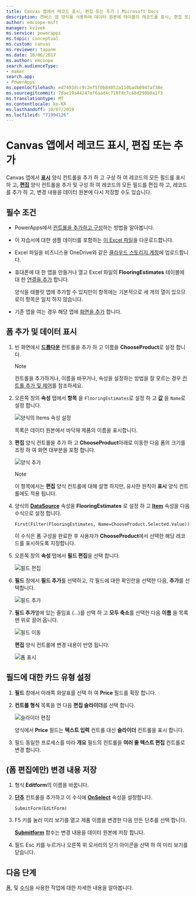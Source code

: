```yaml
---
title: Canvas 앱에서 레코드 표시, 편집 또는 추가 | Microsoft Docs
description: 캔버스 앱 양식을 사용하여 데이터 원본에 테이블의 레코드를 표시, 편집 또는 추가합니다.
author: emcoope-msft
manager: kvivek
ms.service: powerapps
ms.topic: conceptual
ms.custom: canvas
ms.reviewer: tapanm
ms.date: 10/06/2017
ms.author: emcoope
search.audienceType:
- maker
search.app:
- PowerApps
ms.openlocfilehash: ed7493dcc9c2ef5f0b84052a11dbadb0947af38e
ms.sourcegitcommit: 7dae19a44247ef6aad4c718fdc7c68d298b0a1f3
ms.translationtype: MT
ms.contentlocale: ko-KR
ms.lasthandoff: 10/07/2019
ms.locfileid: "71994126"
---
```

# <a name="show-edit-or-add-a-record-in-a-canvas-app"></a>Canvas 앱에서 레코드 표시, 편집 또는 추가

Canvas 앱에서 **[표시](controls/control-form-detail.md)** 양식 컨트롤을 추가 하 고 구성 하 여 레코드의 모든 필드를 표시 하 고, **[편집](controls/control-form-detail.md)** 양식 컨트롤을 추가 및 구성 하 여 레코드의 모든 필드를 편집 하 고, 레코드를 추가 하 고, 변경 내용을 데이터 원본에 다시 저장할 수도 있습니다.

## <a name="prerequisites"></a>필수 조건

- PowerApps에서 [컨트롤을 추가하고 구성](add-configure-controls.md)하는 방법을 알아봅니다.
- 이 자습서에 대한 샘플 데이터를 포함하는 [이 Excel 파일](https://az787822.vo.msecnd.net/documentation/get-started-from-data/FlooringEstimates.xlsx)을 다운로드합니다.
- Excel 파일을 비즈니스용 OneDrive와 같은 [클라우드 스토리지 계정](connections/cloud-storage-blob-connections.md)에 업로드합니다.
- 휴대폰에 대 한 앱을 만들거나 열고 Excel 파일의 **FlooringEstimates** 테이블에 대 한 [연결을 추가](add-data-connection.md) 합니다.

    양식을 태블릿 앱에 추가할 수 있지만이 항목에는 기본적으로 세 개의 열이 있으므로이 항목은 일치 하지 않습니다.

- 기존 앱을 여는 경우 해당 앱에 [화면을 추가](add-screen-context-variables.md) 합니다.

## <a name="add-a-form-and-show-data"></a>폼 추가 및 데이터 표시
1. 빈 화면에서 **[드롭다운](controls/control-drop-down.md)** 컨트롤을 추가 하 고 이름을 **ChooseProduct**로 설정 합니다.

    > [!NOTE]
   > 컨트롤을 추가하거나, 이름을 바꾸거나, 속성을 설정하는 방법을 잘 모르는 경우 [컨트롤 추가 및 제어](add-configure-controls.md)를 참조하세요.

1. 오른쪽 창의 **속성** 탭에서 **항목** 을 `FlooringEstimates`로 설정 하 고 **값** 을 `Name`로 설정 합니다.

    ![양식의 Items 속성 설정](./media/add-form/items-property.png)

    목록은 데이터 원본에서 바닥재 제품의 이름을 표시합니다.

1. **편집** 양식 컨트롤을 추가 하 고 **ChooseProduct**아래로 이동한 다음 폼의 크기를 조정 하 여 화면 대부분을 포함 합니다.

    ![양식 추가](./media/add-form/add-a-form.png)

    > [!NOTE]
   > 이 항목에서는 **편집** 양식 컨트롤에 대해 설명 하지만, 유사한 원칙이 **표시** 양식 컨트롤에도 적용 됩니다.

1. 양식의 **[DataSource](controls/control-form-detail.md)** 속성을 **FlooringEstimates** 로 설정 하 고 **[Item](controls/control-form-detail.md)** 속성을 다음 수식으로 설정 합니다.

    `First(Filter(FlooringEstimates, Name=ChooseProduct.Selected.Value))`

   이 수식은 폼 구성을 완료한 후 사용자가 **ChooseProduct**에서 선택한 해당 레코드를 표시하도록 지정합니다.

1. 오른쪽 창의 **속성** 탭에서 **필드 편집**을 선택 합니다.

    ![필드 편집](./media/add-form/edit-fields.png)

1. **필드** 창에서 **필드 추가**를 선택하고, 각 필드에 대한 확인란을 선택한 다음, **추가**를 선택합니다.

    ![필드 추가](./media/add-form/add-fields.png)

1. **필드 추가**옆에 있는 줄임표 (...)를 선택 하 고 **모두 축소**를 선택한 다음 **이름** 을 목록 맨 위로 끌어 옵니다.

    ![필드 이동](./media/add-form/move-field.png)

    **편집** 양식 컨트롤에 변경 내용이 반영 됩니다.

    ![폼 표시](./media/add-form/show-form1.png)

## <a name="set-the-card-type-for-a-field"></a>필드에 대한 카드 유형 설정
1. **필드** 창에서 아래쪽 화살표를 선택 하 여 **Price** 필드를 확장 합니다.

1. **컨트롤 형식** 목록을 연 다음 **편집 슬라이더**를 선택 합니다.

    ![슬라이더 편집](./media/add-form/edit-slider.png)

    양식에서 **Price** 필드는 **텍스트 입력** 컨트롤 대신 **슬라이더** 컨트롤을 표시 합니다.

1. 필드 동일한 프로세스를 따라 **개요** 필드의 컨트롤을 **여러 줄 텍스트 편집** 컨트롤로 변경 합니다.

## <a name="edit-form-only-save-changes"></a>(폼 편집에만) 변경 내용 저장

1. 형식 **Editform**의 이름을 바꿉니다.

1. **[단추](controls/control-button.md)** 컨트롤을 추가하고 이 수식에 **[OnSelect](controls/properties-core.md)** 속성을 설정합니다.

   `SubmitForm(EditForm)`

1. F5 키를 눌러 미리 보기를 열고 제품 이름을 변경한 다음 만든 단추를 선택 합니다.

    **[Submitform](functions/function-form.md)** 함수는 변경 내용을 데이터 원본에 저장 합니다.

1. 필드 Esc 키를 누르거나 오른쪽 위 모서리의 닫기 아이콘을 선택 하 여 미리 보기를 닫습니다.

## <a name="next-steps"></a>다음 단계
[폼](working-with-forms.md), 및 [수식](working-with-formulas.md)을 사용한 작업에 대한 자세한 내용을 알아봅니다.
